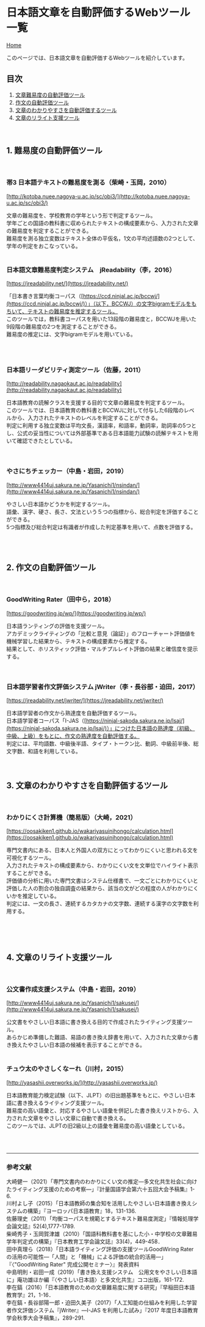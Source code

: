 <h1 class="text-secondary"> 日本語文章を自動評価するWebツール一覧</h1>

<div class="my-1">
<a href="./index.html" class="badge btn-secondary">Home</a>
</div>

このページでは、日本語文章を自動評価するWebツールを紹介しています。 

## 目次

1. [文章難易度の自動評価ツール](#難易度の自動評価ツール)
2. [作文の自動評価ツール](#作文の自動評価ツール)
3. [文章のわかりやすさを自動評価するツール](#文章のわかりやすさを自動評価するツール)
4. [文章のリライト支援ツール](#文章のリライト支援ツール)

<br>

## 1. 難易度の自動評価ツール<a id="難易度の自動評価ツール"></a>
<br>

### 帯3	日本語テキストの難易度を測る（柴崎・玉岡，2010）

[http://kotoba.nuee.nagoya-u.ac.jp/sc/obi3/](http://kotoba.nuee.nagoya-u.ac.jp/sc/obi3/)

文章の難易度を、学校教育の学年という形で判定するツール。<br>
学年ごとの国語の教科書に収められたテキストの構成要素から、入力された文章の難易度を判定することができる。<br>
難易度を測る独立変数はテキスト全体の平仮名，1文の平均述語数の2つとして、学年の判定をおこなっている。
<br>
<br>

### 日本語文章難易度判定システム　jReadability（李，2016）

[https://jreadability.net/](https://jreadability.net/)

「日本書き言葉均衡コーパス（[https://ccd.ninjal.ac.jp/bccwj/](https://ccd.ninjal.ac.jp/bccwj/)）」（以下，BCCWJ）の文字bigramモデルをもちいて、テキストの難易度を推定するツール。<br>
このツールでは，教科書コーパスを用いた13段階の難易度と，BCCWJを用いた9段階の難易度の2つを測定することができる。<br>
難易度の推定には、文字bigramモデルを用いている。<br>

<br>
<br>

### 日本語リーダビリティ測定ツール（佐藤，2011）
[http://readability.nagaokaut.ac.jp/readability](http://readability.nagaokaut.ac.jp/readability)

日本語教育の読解クラスを支援する目的で文章の難易度を判定するツール。<br>
このツールでは、日本語教育の教科書とBCCWJに対して付与した6段階のレベルから、入力されたテキストのレベルを判定することができる。<br>
判定に利用する独立変数は平均文長，漢語率，和語率，動詞率，助詞率の5つとし、公式の妥当性については外部基準である日本語能力試験の読解テキストを用いて確認できたとしている。<br>
<br>
<br>

### やさにちチェッカー（中島・岩田，2019）
[http://www4414uj.sakura.ne.jp/Yasanichi1/nsindan/](http://www4414uj.sakura.ne.jp/Yasanichi1/nsindan/)

やさしい日本語かどうかを判定するツール。<br>
語彙、漢字、硬さ、長さ、文法という５つの指標から、総合判定を評価することができる。<br>
5つ指標及び総合判定は有識者が作成した判定基準を用いて、点数を評価する。<br>
<br>
<br>
<br>


## 2. 作文の自動評価ツール<a id="作文の自動評価ツール"></a>
<br>

### GoodWriting Rater（田中ら，2018）
[https://goodwriting.jp/wp/](https://goodwriting.jp/wp/)

日本語ランティングの評価を支援ツール。<br>
アカデミックライティングの「比較と意見（論証）」のフローチャート評価値を機械学習した結果から、テキストの構成要素から推定する。<br>
結果として、ホリスティック評価・マルチプルレイト評価の結果と確信度を提示する。<br>
<br>
<br>

### 日本語学習者作文評価システム jWriter（李・長谷部・迫田，2017）

[https://jreadability.net/jwriter/](https://jreadability.net/jwriter/)

日本語学習者の作文から熟達度を自動評価するツール。<br>
日本語学習者コーパス「I-JAS（[https://ninjal-sakoda.sakura.ne.jp/lsaj/](https://ninjal-sakoda.sakura.ne.jp/lsaj/)）」につけた日本語の熟達度（初級、中級、上級）をもとに、作文の熟達度を自動評価する。<br>
判定には、平均語数、中級後半語、タイプ・トークン比、動詞、中級前半後、総文字数、和語を利用している。
<br>
<br>
<br>

## 3. 文章のわかりやすさを自動評価するツール<a id="文章のわかりやすさを自動評価するツール"></a>
<br>

### わかりにくさ計算機（簡易版）（大崎，2021）
[https://oosakiken1.github.io/wakariyasuinihongo/calculation.html](https://oosakiken1.github.io/wakariyasuinihongo/calculation.html)

専門文書内にある、日本人と外国人の双方にとってわかりにくいと思われる文を可視化するツール。<br>
入力されたテキストの構成要素から、わかりにくい文を文単位でハイライト表示することができる。<br>
評価値の分析に用いた専門文書はシステム仕様書で、一文ごとにわかりにくいと評価した人の割合の独自調査の結果から、該当の文がどの程度の人がわかりにくいかを推定している。<br>
判定には、一文の長さ、連続するカタカナの文字数、連続する漢字の文字数を利用する。

<br>
<br>
<br>

## 4. 文章のリライト支援ツール<a id="文章のリライト支援ツール"></a>
<br>

### 公文書作成支援システム（中島・岩田，2019）
[http://www4414uj.sakura.ne.jp/Yasanichi1/sakusei/](http://www4414uj.sakura.ne.jp/Yasanichi1/sakusei/)

公文書をやさしい日本語に書き換える目的で作成されたライティング支援ツール。<br>
あらかじめ準備した難語、易語の書き換え辞書を用いて、入力された文章から書き換えたやさしい日本語の候補を表示することができる。
<br>
<br>

### チュウ太のやさしくなーれ（川村，2015）
[http://yasashii.overworks.jp/](http://yasashii.overworks.jp/)

日本語教育能力検定試験（以下、JLPT）の旧出題基準をもとに、やさしい日本語に書き換えるライティング支援ツール。<br>
難易度の高い語彙と、対応するやさしい語彙を併記した書き換えリストから、入力された文章をやさしい文章に自動で書き換える。<br>
このツールでは、JLPTの旧2級以上の語彙を難易度の高い語彙としている。

<br>
<br>

---

### 参考文献

大崎健一（2021）「専門文書内のわかりにくい文の推定―多文化共生社会に向けたライティング支援のための考察―」『計量国語学会第六十五回大会予稿集』1-6.<br>
川村よし子（2015）「日本語教師の集合知を活用したやさしい日本語書き換えシステムの構築」『ヨーロッパ日本語教育』18，131-136.<br>
佐藤理史（2011）「均衡コーパスを規範とするテキスト難易度測定」『情報処理学会論文誌』52(4),1777-1789.<br>
柴崎秀子・玉岡賀津雄（2010）「国語科教科書を基にした小・中学校の文章難易学年判定式の構築」『日本教育工学会論文誌』33(4)，449-458．<br>
田中真理ら（2018）「日本語ライティング評価の支援ツールGoodWiring Raterの活用の可能性―「人間」と「機械」による評価の統合的活用―」『〈"GoodWriting Rater" 完成公開セミナー〉』発表資料<br>
中島明則・岩田一成（2019）「書き換え支援システム　公用文をやさしい日本語に」庵功雄ほか編『〈やさしい日本語〉と多文化共生』ココ出版，161-172.<br>
李在鎬（2016）「日本語教育のための文章難易度に関する研究」『早稲田日本語教育学』21，1-16．<br>
李在鎬・長谷部陽一郎・迫田久美子（2017）「人工知能の仕組みを利用した学習者作文評価システム『jWriter』―I-JAS を利用した試み」『2017 年度日本語教育学会秋季大会予稿集』，289-291.<br>
